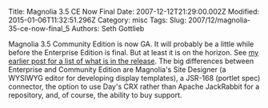 Title: Magnolia 3.5 CE Now Final
Date: 2007-12-12T21:29:00.002Z
Modified: 2015-01-06T11:32:51.296Z
Category: misc
Tags: 
Slug: 2007/12/magnolia-35-ce-now-final_5
Authors: Seth Gottlieb

Magnolia 3.5 Community Edition is now GA. It will probably be a little while before the Enterprise Edition is final. But at least it is on the horizon. See [my earlier post for a list of what is in the release](http://contenthere.blogspot.com/2007/11/magnolia-community-edition-35-rc1.html). The big differences between Enterprise and Community Edition are Magnolia's Site Designer (a WYSIWYG editor for developing display templates), a JSR-168 (portlet spec) connector, the option to use Day's CRX rather than Apache JackRabbit for a repository, and, of course, the ability to buy support.

  
  
